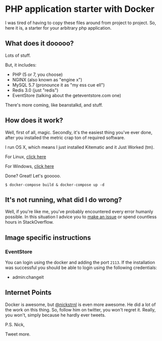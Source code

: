 # PHP application starter with Docker

I was tired of having to copy these files around from project to project. So, here it is, a starter for your arbitrary php application.

## What does it dooooo?

Lots of stuff.

But, it includes:

* PHP (5 or 7, you choose)
* NGINX (also known as "engine x")
* MySQL 5.7 (pronounce it as "my ess cue ell")
* Redis 3.0 (just "redis")
* EventStore (talking about the geteventstore.com one)

There's more coming, like beanstalkd, and stuff.

## How does it work?

Well, first of all, magic. Secondly, it's the easiest thing you've ever done, after you installed the metric crap ton of required software.

I run OS X, which means I just installed Kitematic and it Just Worked (tm).

For Linux, [click here](http://lmgtfy.com?q=install+docker+on+linux)

For Windows, [click here](http://lmgtfy.com?q=install+docker+on+windows)

Done? Great! Let's gooooo.

`$ docker-compose build & docker-compose up -d`

## It's not running, what did I do wrong?

Well, if you're like me, you've probably encountered every error humanly possible.
In this situation I advice you to [make an issue](https://github.com/mitchellvanw/php-app-docker/issues/new) or spend countless hours in StackOverflow.

## Image specific instructions
### EventStore
You can login using the docker and adding the port `2113`.
If the installation was successful you should be able to login using the following credentials:
- admin:changeit

## Internet Points

Docker is awesome, but [@nickstrnl](https://twitter.com/nickstrnl) is even more awesome. He did a lot of the work on this thing.
So, follow him on twitter, you won't regret it. Really, you won't, simply because he hardly ever tweets.

P.S. Nick,

Tweet more.
